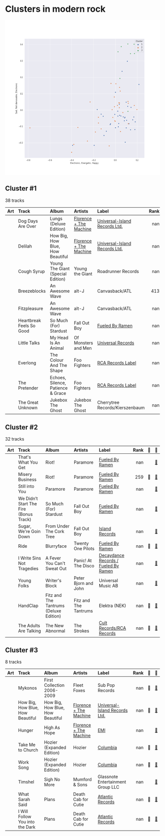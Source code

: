 # Clusters in modern rock

![Comparison of Cluster](../../../images/genres/modern_rock/clusters/clusters_scatter.png)

## Cluster #1

38 tracks

| Art | Track | Album | Artists | Label | Rank | 💚 | 🔗 |
|:---|:---|:---|:---|:---|---:|:---|:---|
| <img src="https://i.scdn.co/image/ab67616d0000b2730672b0f8756ae2af86e8a5ce" alt="" width="50" /> | Dog Days Are Over | Lungs (Deluxe Edition) | [Florence + The Machine](../../../../artists/florence_+_the_machine/overview.md) | [Universal-Island Records Ltd.](../../../../labels/universal-island_records_ltd_) | nan | 💚 | [🔗](https://open.spotify.com/track/1YLJVmuzeM2YSUkCCaTNUB) |
| <img src="https://i.scdn.co/image/ab67616d0000b273749edeb8bb7308fcb146badc" alt="" width="50" /> | Delilah | How Big, How Blue, How Beautiful | [Florence + The Machine](../../../../artists/florence_+_the_machine/overview.md) | [Universal-Island Records Ltd.](../../../../labels/universal-island_records_ltd_) | nan | 💚 | [🔗](https://open.spotify.com/track/3o9qzsqkT0mvfxcusUaXsN) |
| <img src="https://i.scdn.co/image/ab67616d0000b27351729fae66d02122c4951153" alt="" width="50" /> | Cough Syrup | Young The Giant (Special Edition) | Young the Giant | Roadrunner Records | nan | 💚 | [🔗](https://open.spotify.com/track/1UqhkbzB1kuFwt2iy4h29Q) |
| <img src="https://i.scdn.co/image/ab67616d0000b273028c3bb4b81ee71dd73d1596" alt="" width="50" /> | Breezeblocks | An Awesome Wave | alt-J | Canvasback/ATL | 413 | 💚 | [🔗](https://open.spotify.com/track/3n69hLUdIsSa1WlRmjMZlW) |
| <img src="https://i.scdn.co/image/ab67616d0000b273028c3bb4b81ee71dd73d1596" alt="" width="50" /> | Fitzpleasure | An Awesome Wave | alt-J | Canvasback/ATL | nan | 💚 | [🔗](https://open.spotify.com/track/7DdXf9x75iEVCHWfoRwRuR) |
| <img src="https://i.scdn.co/image/ab67616d0000b273fd0ad203a3d2a2343d889a95" alt="" width="50" /> | Heartbreak Feels So Good | So Much (For) Stardust | Fall Out Boy | [Fueled By Ramen](../../../../labels/fueled_by_ramen) | nan | 💚 | [🔗](https://open.spotify.com/track/2DIo5VoBB6X1GzgpGbmMIF) |
| <img src="https://i.scdn.co/image/ab67616d0000b273cb3f67e8026e2e493a1e8262" alt="" width="50" /> | Little Talks | My Head Is An Animal | Of Monsters and Men | [Universal Records](../../../../labels/universal_music_llc) | nan | 💚 | [🔗](https://open.spotify.com/track/2ihCaVdNZmnHZWt0fvAM7B) |
| <img src="https://i.scdn.co/image/ab67616d0000b2730389027010b78a5e7dce426b" alt="" width="50" /> | Everlong | The Colour And The Shape | Foo Fighters | [RCA Records Label](../../../../labels/rca_records_label) | nan | | [🔗](https://open.spotify.com/track/5UWwZ5lm5PKu6eKsHAGxOk) |
| <img src="https://i.scdn.co/image/ab67616d0000b27383e260c313dc1ff1f17909cf" alt="" width="50" /> | The Pretender | Echoes, Silence, Patience & Grace | Foo Fighters | [RCA Records Label](../../../../labels/rca_records_label) | nan | | [🔗](https://open.spotify.com/track/7x8dCjCr0x6x2lXKujYD34) |
| <img src="https://i.scdn.co/image/ab67616d0000b273e39924311bcd74bcd9f8dde1" alt="" width="50" /> | The Great Unknown | Jukebox The Ghost | Jukebox The Ghost | Cherrytree Records/Kierszenbaum | nan | | [🔗](https://open.spotify.com/track/6xBUdFmhryjXoxn8KkTNr4) |
## Cluster #2

32 tracks

| Art | Track | Album | Artists | Label | Rank | 💚 | 🔗 |
|:---|:---|:---|:---|:---|---:|:---|:---|
| <img src="https://i.scdn.co/image/ab67616d0000b273bee754528c08d5ff6799a1eb" alt="" width="50" /> | That's What You Get | Riot! | Paramore | [Fueled By Ramen](../../../../labels/fueled_by_ramen) | nan | | [🔗](https://open.spotify.com/track/1JdKrFyoU05abww0Zv0ayQ) |
| <img src="https://i.scdn.co/image/ab67616d0000b273bee754528c08d5ff6799a1eb" alt="" width="50" /> | Misery Business | Riot! | Paramore | [Fueled By Ramen](../../../../labels/fueled_by_ramen) | 259 | 💚 | [🔗](https://open.spotify.com/track/6SpLc7EXZIPpy0sVko0aoU) |
| <img src="https://i.scdn.co/image/ab67616d0000b273532033d0d90736f661c13d35" alt="" width="50" /> | Still into You | Paramore | Paramore | [Fueled By Ramen](../../../../labels/fueled_by_ramen) | nan | | [🔗](https://open.spotify.com/track/1yjY7rpaAQvKwpdUliHx0d) |
| <img src="https://i.scdn.co/image/ab67616d0000b273fd0ad203a3d2a2343d889a95" alt="" width="50" /> | We Didn’t Start The Fire (Bonus Track) | So Much (For) Stardust | Fall Out Boy | [Fueled By Ramen](../../../../labels/fueled_by_ramen) | nan | | [🔗](https://open.spotify.com/track/22H7neCMj03ifZXlix1B6h) |
| <img src="https://i.scdn.co/image/ab67616d0000b27371565eda831124be86c603d5" alt="" width="50" /> | Sugar, We're Goin Down | From Under The Cork Tree | Fall Out Boy | [Island Records](../../../../labels/island_records) | nan | | [🔗](https://open.spotify.com/track/2TfSHkHiFO4gRztVIkggkE) |
| <img src="https://i.scdn.co/image/ab67616d0000b273352e5ec301a02278ffe53d14" alt="" width="50" /> | Ride | Blurryface | Twenty One Pilots | [Fueled By Ramen](../../../../labels/fueled_by_ramen) | nan | 💚 | [🔗](https://open.spotify.com/track/2Z8WuEywRWYTKe1NybPQEW) |
| <img src="https://i.scdn.co/image/ab67616d0000b2730a8881b0d247346c3c447bf3" alt="" width="50" /> | I Write Sins Not Tragedies | A Fever You Can't Sweat Out | Panic! At The Disco | [Decaydance Records / Fueled By Ramen](../../../../labels/fueled_by_ramen) | nan | | [🔗](https://open.spotify.com/track/4bPQs0PHn4xbipzdPfn6du) |
| <img src="https://i.scdn.co/image/ab67616d0000b2739cf4ac84b224a02f34d2e4f6" alt="" width="50" /> | Young Folks | Writer's Block | Peter Bjorn and John | Universal Music AB | nan | | [🔗](https://open.spotify.com/track/4dyx5SzxPPaD8xQIid5Wjj) |
| <img src="https://i.scdn.co/image/ab67616d0000b2734d991176cbf36bd168e00a0a" alt="" width="50" /> | HandClap | Fitz and The Tantrums (Deluxe Edition) | Fitz and The Tantrums | Elektra (NEK) | nan | 💚 | [🔗](https://open.spotify.com/track/4qRaZYiaOsSvWC7VgcxrI0) |
| <img src="https://i.scdn.co/image/ab67616d0000b273bfa99afb5ef0d26d5064b23b" alt="" width="50" /> | The Adults Are Talking | The New Abnormal | The Strokes | [Cult Records/RCA Records](../../../../labels/rca_records_label) | nan | 💚 | [🔗](https://open.spotify.com/track/5ruzrDWcT0vuJIOMW7gMnW) |
## Cluster #3

8 tracks

| Art | Track | Album | Artists | Label | Rank | 💚 | 🔗 |
|:---|:---|:---|:---|:---|---:|:---|:---|
| <img src="https://i.scdn.co/image/ab67616d0000b273a36bd4a8c9d1b1b5c8c0136d" alt="" width="50" /> | Mykonos | First Collection 2006-2009 | Fleet Foxes | Sub Pop Records | nan | 💚 | [🔗](https://open.spotify.com/track/2s7pyee9w04uQy3cNKzey9) |
| <img src="https://i.scdn.co/image/ab67616d0000b273749edeb8bb7308fcb146badc" alt="" width="50" /> | How Big, How Blue, How Beautiful | How Big, How Blue, How Beautiful | [Florence + The Machine](../../../../artists/florence_+_the_machine/overview.md) | [Universal-Island Records Ltd.](../../../../labels/universal-island_records_ltd_) | nan | 💚 | [🔗](https://open.spotify.com/track/7GlwvJ8iAbCEfZjGq3iwmZ) |
| <img src="https://i.scdn.co/image/ab67616d0000b273d36d0f06096fa07f18b8e8a2" alt="" width="50" /> | Hunger | High As Hope | [Florence + The Machine](../../../../artists/florence_+_the_machine/overview.md) | [EMI](../../../../labels/emi) | nan | | [🔗](https://open.spotify.com/track/6Ju28M6P8Y8sLjBgWjyUUD) |
| <img src="https://i.scdn.co/image/ab67616d0000b2734ca68d59a4a29c856a4a39c2" alt="" width="50" /> | Take Me to Church | Hozier (Expanded Edition) | Hozier | [Columbia](../../../../labels/columbia) | nan | 💚 | [🔗](https://open.spotify.com/track/1CS7Sd1u5tWkstBhpssyjP) |
| <img src="https://i.scdn.co/image/ab67616d0000b2734ca68d59a4a29c856a4a39c2" alt="" width="50" /> | Work Song | Hozier (Expanded Edition) | Hozier | [Columbia](../../../../labels/columbia) | nan | 💚 | [🔗](https://open.spotify.com/track/5TgEJ62DOzBpGxZ7WRsrqb) |
| <img src="https://i.scdn.co/image/ab67616d0000b2736d0a13a643d83342430c07da" alt="" width="50" /> | Timshel | Sigh No More | Mumford & Sons | Glassnote Entertainment Group LLC | nan | | [🔗](https://open.spotify.com/track/4c3zZWPPYkvjSV07Cv95oJ) |
| <img src="https://i.scdn.co/image/ab67616d0000b273c985bcc18dd81da80839e5a9" alt="" width="50" /> | What Sarah Said | Plans | Death Cab for Cutie | [Atlantic Records](../../../../labels/atlantic_records) | nan | 💚 | [🔗](https://open.spotify.com/track/2JFrlsJBH4IDt3Suot97dP) |
| <img src="https://i.scdn.co/image/ab67616d0000b273c985bcc18dd81da80839e5a9" alt="" width="50" /> | I Will Follow You into the Dark | Plans | Death Cab for Cutie | [Atlantic Records](../../../../labels/atlantic_records) | nan | 💚 | [🔗](https://open.spotify.com/track/3kZC0ZmFWrEHdUCmUqlvgZ) |